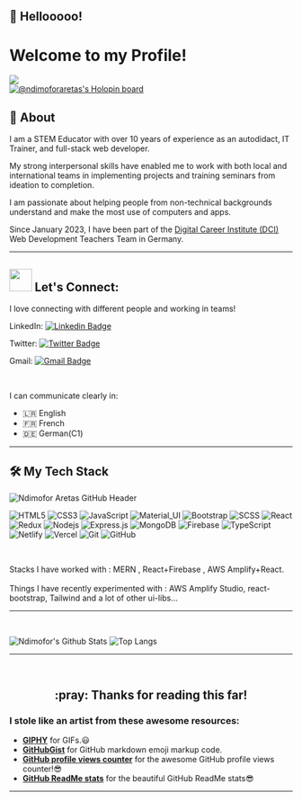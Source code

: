 
##  :wave: Hellooooo!

# Welcome to my Profile!

![](https://komarev.com/ghpvc/?username=ndimoforaretas&color=fa0760)
<br>
[![@ndimoforaretas's Holopin board](https://holopin.me/ndimoforaretas)](https://holopin.io/@ndimoforaretas)





## 🧐 About

I am a STEM Educator with over 10 years of experience as an autodidact, IT Trainer, and full-stack web developer.

My strong interpersonal skills have enabled me to work with both local and international teams in implementing projects and training seminars from ideation to completion. 

I am passionate about helping people from non-technical backgrounds understand and make the most use of computers and apps.

Since January 2023, I have been part of the [Digital Career Institute (DCI)](https://digitalcareerinstitute.org/) Web Development Teachers Team in Germany.
<hr/>

## <img src="https://media.giphy.com/media/LnQjpWaON8nhr21vNW/giphy.gif" width="40"> Let's Connect:
 I love connecting with different people and working in teams!
 
LinkedIn: [![Linkedin Badge](https://img.shields.io/badge/-Ndimofor_Aretas-blue?style=flat-square&logo=Linkedin&logoColor=white&link=https://www.linkedin.com/in/ndimofor-ndimofor-aretas-360917119/)](https://www.linkedin.com/in/ndimofor-ndimofor-aretas-360917119/)

Twitter: [![Twitter Badge](https://img.shields.io/badge/-@aretasndi-1ca0f1?style=flat-square&labelColor=1ca0f1&logo=twitter&logoColor=white&link=https://twitter.com/aretasndi)](https://twitter.com/aretasndi)

Gmail: [![Gmail Badge](https://img.shields.io/badge/-ndimaret@gmail.com-c14438?style=flat-square&logo=Gmail&logoColor=white&link=mailto:ndimaret@gmail.com)](mailto:ndimaret@gmail.com)

<br>

 I can communicate clearly in:
 
 - 🇱🇷 English
 - 🇫🇷 French
 - 🇩🇪 German(C1)
  

  <hr/>

## 🛠️ My Tech Stack 


![Ndimofor Aretas GitHub Header](https://user-images.githubusercontent.com/103340138/200047399-ce93e56f-6d00-40a8-bab3-c5f9f832df1e.png)



![HTML5](https://img.shields.io/badge/-HTML5-black?style=flat-square&logo=html5&logoColor=white)
![CSS3](https://img.shields.io/badge/-CSS3-black?style=flat-square&logo=css3)
![JavaScript](https://img.shields.io/badge/-JavaScript-black?style=flat-square&logo=javascript)
![Material_UI](https://img.shields.io/badge/-Material_UI-black?style=flat-square&logo=material-ui)
![Bootstrap](https://img.shields.io/badge/-Bootstrap-black?style=flat-square&logo=bootstrap)
![SCSS](https://img.shields.io/badge/-SCSS-black?style=flat-square&logo=SASS)
![React](https://img.shields.io/badge/-React-black?style=flat-square&logo=react)
![Redux](https://img.shields.io/badge/-Redux-black?style=flat-square&logo=Redux)
![Nodejs](https://img.shields.io/badge/-Nodejs-black?style=flat-square&logo=Node.js)
![Express.js](https://img.shields.io/badge/-Express-black?style=flat-square&logo=expressjs)
![MongoDB](https://img.shields.io/badge/-MongoDB-black?style=flat-square&logo=mongodb)
![Firebase](https://img.shields.io/badge/-Firebase-black?style=flat-square&logo=Firebase)
![TypeScript](https://img.shields.io/badge/-TypeScript-000000?style=flat&logo=typescript)
![Netlify](https://img.shields.io/badge/-Netlify-black?style=flat-square&logo=netlify)
![Vercel](https://img.shields.io/badge/-Vercel-black?style=flat-square&logo=vercel)
![Git](https://img.shields.io/badge/-Git-black?style=flat-square&logo=git)
![GitHub](https://img.shields.io/badge/-GitHub-black?style=flat-square&logo=github)
  
 <br>

Stacks I have worked with : MERN , React+Firebase , AWS Amplify+React.
<br/>  
Things I have recently experimented with : AWS Amplify Studio, react-bootstrap, Tailwind and a lot of other ui-libs...

 
<hr/>
  
<br>



  
![Ndimofor's Github Stats](https://github-readme-stats.vercel.app/api?username=ndimoforaretas&theme=radical&count_private=true&show_icons=true&include_all_commits=true)
![Top Langs](https://github-readme-stats.vercel.app/api/top-langs/?username=ndimoforaretas&hide=TeX&layout=compact)

 <hr/>
 
  <br>
 
<h2 align="center"> :pray: Thanks for reading this far!</h2>

<!-- Credits -->
### I stole like an artist from these awesome resources:
- [**GIPHY**](https://giphy.com/) for GIFs.:smiley:
- [**GitHubGist**](https://gist.github.com/rxaviers/7360908) for GitHub markdown emoji markup code.
- [**GitHub profile views counter**](https://github.com/antonkomarev/github-profile-views-counter) for the awesome GitHub profile views counter!:sunglasses:
- [**GitHub ReadMe stats**](https://github.com/anuraghazra/github-readme-stats) for the beautiful GitHub ReadMe stats:sunglasses:

<hr/>

<!---
ndimoforaretas/ndimoforaretas is a ✨ special ✨ repository because its `README.md` (this file) appears on your GitHub profile.
You can click the Preview link to take a look at your changes.
--->
